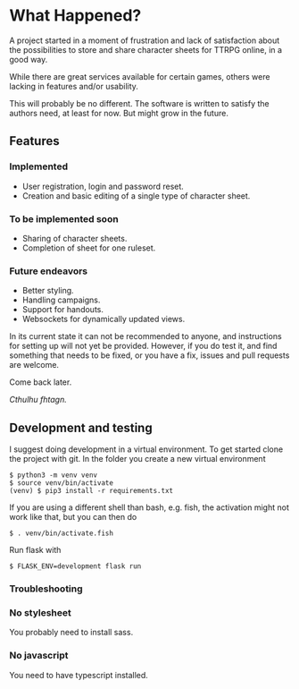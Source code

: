# What Happened?

A project started in a moment of frustration and lack of satisfaction about the possibilities to store and share character sheets for TTRPG online, in a good way.

While there are great services available for certain games, others were lacking in features and/or usability.

This will probably be no different. The software is written to satisfy the authors need, at least for now. But might grow in the future.

## Features

### Implemented

* User registration, login and password reset.
* Creation and basic editing of a single type of character sheet.

### To be implemented soon

* Sharing of character sheets.
* Completion of sheet for one ruleset.

### Future endeavors

* Better styling.
* Handling campaigns.
* Support for handouts.
* Websockets for dynamically updated views.

In its current state it can not be recommended to anyone, and instructions for setting up will not yet be provided. However, if you do test it, and find something that needs to be fixed, or you have a fix, issues and pull requests are welcome.

Come back later.

*Cthulhu fhtagn.*


## Development and testing

I suggest doing development in a virtual environment. 
To get started clone the project with git. 
In the folder you create a new virtual environment

```
$ python3 -m venv venv
$ source venv/bin/activate
(venv) $ pip3 install -r requirements.txt
```

If you are using a different shell than bash, e.g. fish, the activation might not work like that, but you can then do

`$ . venv/bin/activate.fish`

Run flask with

`$ FLASK_ENV=development flask run`

### Troubleshooting

### No stylesheet

You probably need to install sass.

### No javascript

You need to have typescript installed.

